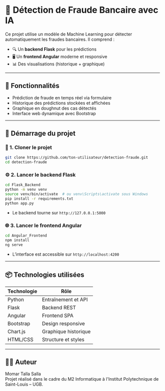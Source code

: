 
# 📌 Détection de Fraude Bancaire avec IA

Ce projet utilise un modèle de Machine Learning pour détecter automatiquement les fraudes bancaires. Il comprend :

- 🔍 Un **backend Flask** pour les prédictions
- 🖥️ Un **frontend Angular** moderne et responsive
- 📊 Des visualisations (historique + graphique)

---

## 🧠 Fonctionnalités

- Prédiction de fraude en temps réel via formulaire
- Historique des prédictions stockées et affichées
- Graphique en doughnut des cas détectés
- Interface web dynamique avec Bootstrap

---

## 🚀 Démarrage du projet

### 📂 1. Cloner le projet

```bash
git clone https://github.com/ton-utilisateur/detection-fraude.git
cd detection-fraude
```

### ⚙️ 2. Lancer le backend Flask

```bash
cd Flask_Backend
python -m venv venv
source venv/bin/activate  # ou venv\Scripts\activate sous Windows
pip install -r requirements.txt
python app.py
```

- Le backend tourne sur `http://127.0.0.1:5000`

### 🌐 3. Lancer le frontend Angular

```bash
cd Angular_Frontend
npm install
ng serve
```

- L’interface est accessible sur `http://localhost:4200`

---

## 📦 Technologies utilisées

| Technologie | Rôle |
|-------------|------|
| Python      | Entraînement et API |
| Flask       | Backend REST |
| Angular     | Frontend SPA |
| Bootstrap   | Design responsive |
| Chart.js    | Graphique historique |
| HTML/CSS    | Structure et styles |

---

## 👨‍💻 Auteur

Momar Talla Salla  
Projet réalisé dans le cadre du M2 Informatique à l'Institut Polytechnique de Saint-Louis – UGB.
